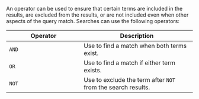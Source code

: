 An operator can be used to ensure that certain terms are included in the
results, are excluded from the results, or are not included even when
other aspects of the query match. Searches can use the following
operators:

<table>
<colgroup>
<col style="width: 40%" />
<col style="width: 60%" />
</colgroup>
<thead>
<tr class="header">
<th>Operator</th>
<th>Description</th>
</tr>
</thead>
<tbody>
<tr class="odd">
<td><code>AND</code></td>
<td>Use to find a match when both terms exist.</td>
</tr>
<tr class="even">
<td><code>OR</code></td>
<td>Use to find a match if either term exists.</td>
</tr>
<tr class="odd">
<td><code>NOT</code></td>
<td>Use to exclude the term after <code>NOT</code> from the search results.</td>
</tr>
</tbody>
</table>